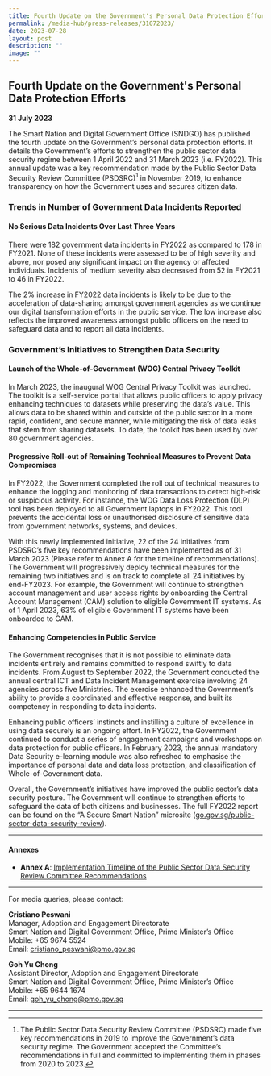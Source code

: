 ```yaml
---
title: Fourth Update on the Government's Personal Data Protection Efforts
permalink: /media-hub/press-releases/31072023/
date: 2023-07-28
layout: post
description: ""
image: ""
---
```

## Fourth Update on the Government's Personal Data Protection Efforts

**31 July 2023**

The Smart Nation and Digital Government Office (SNDGO) has published the fourth update on the Government’s personal data protection efforts. It details the Government’s efforts to strengthen the public sector data security regime between 1 April 2022 and 31 March 2023 (i.e. FY2022). This annual update was a key recommendation made by the Public Sector Data Security Review Committee (PSDSRC)[^1] in November 2019, to enhance transparency on how the Government uses and secures citizen data.

### Trends in Number of Government Data Incidents Reported

#### No Serious Data Incidents Over Last Three Years

There were 182 government data incidents in FY2022 as compared to 178 in FY2021.  None of these incidents were assessed to be of high severity and above, nor posed any significant impact on the agency or affected individuals. Incidents of medium severity also decreased from 52 in FY2021 to 46 in FY2022.

The 2% increase in FY2022 data incidents is likely to be due to the acceleration of data-sharing amongst government agencies as we continue our digital transformation efforts in the public service. The low increase also reflects the improved awareness amongst public officers on the need to safeguard data and to report all data incidents.

### Government’s Initiatives to Strengthen Data Security

#### Launch of the Whole-of-Government (WOG) Central Privacy Toolkit

In March 2023, the inaugural WOG Central Privacy Toolkit was launched. The toolkit is a self-service portal that allows public officers to apply privacy enhancing techniques to datasets while preserving the data’s value. This allows data to be shared within and outside of the public sector in a more rapid, confident, and secure manner, while mitigating the risk of data leaks that stem from sharing datasets. To date, the toolkit has been used by over 80 government agencies.

#### Progressive Roll-out of Remaining Technical Measures to Prevent Data Compromises

In FY2022, the Government completed the roll out of technical measures to enhance the logging and monitoring of data transactions to detect high-risk or suspicious activity. For instance, the WOG Data Loss Protection (DLP) tool has been deployed to all Government laptops in FY2022. This tool prevents the accidental loss or unauthorised disclosure of sensitive data from government networks, systems, and devices.

With this newly implemented initiative, 22 of the 24 initiatives from PSDSRC’s five key recommendations have been implemented as of 31 March 2023 (Please refer to Annex A for the timeline of recommendations). The Government will progressively deploy technical measures for the remaining two initiatives and is on track to complete all 24 initiatives by end-FY2023. For example, the Government will continue to strengthen account management and user access rights by onboarding the Central Account Management (CAM) solution to eligible Government IT systems. As of 1 April 2023, 63% of eligible Government IT systems have been onboarded to CAM.

#### Enhancing Competencies in Public Service

The Government recognises that it is not possible to eliminate data incidents entirely and remains committed to respond swiftly to data incidents. From August to September 2022, the Government conducted the annual central ICT and Data Incident Management exercise involving 24 agencies across five Ministries. The exercise enhanced the Government’s ability to provide a coordinated and effective response, and built its competency in responding to data incidents.

Enhancing public officers’ instincts and instilling a culture of excellence in using data securely is an ongoing effort. In FY2022, the Government continued to conduct a series of engagement campaigns and workshops on data protection for public officers. In February 2023, the annual mandatory Data Security e-learning module was also refreshed to emphasise the importance of personal data and data loss protection, and classification of Whole-of-Government data.

Overall, the Government’s initiatives have improved the public sector’s data security posture. The Government will continue to strengthen efforts to safeguard the data of both citizens and businesses. The full FY2022 report can be found on the “A Secure Smart Nation” microsite ([go.gov.sg/public-sector-data-security-review](go.gov.sg/public-sector-data-security-review)).

_______
#### Annexes
* **Annex A**: [Implementation Timeline of the Public Sector Data Security Review Committee Recommendations](/files/press-releases/2023/implementation%20timeline%20of%20the%20public%20sector%20data%20security%20review%20committee%20recommendations.pdf)

_______

For media queries, please contact:

**Cristiano Peswani**<br>
Manager, Adoption and Engagement Directorate<br>
Smart Nation and Digital Government Office, Prime Minister’s Office<br>
Mobile: +65 9674 5524<br>
Email: [cristiano_peswani@pmo.gov.sg](mailto:cristiano_peswani@pmo.gov.sg)

**Goh Yu Chong**<br>
Assistant Director, Adoption and Engagement Directorate<br>
Smart Nation and Digital Government Office, Prime Minister’s Office<br>
Mobile: +65 9644 1674<br>
Email: [goh_yu_chong@pmo.gov.sg](mailto:goh_yu_chong@pmo.gov.sg)

_______

[^1]: The Public Sector Data Security Review Committee (PSDSRC) made five key recommendations in 2019 to improve the Government’s data security regime. The Government accepted the Committee’s recommendations in full and committed to implementing them in phases from 2020 to 2023.